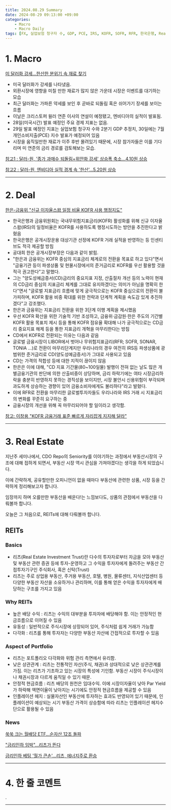 ```yaml
---
title: 2024.08.29 Summary
date: 2024-08-29 09:13:00 +09:00
categories:
    - Macro
    - Macro Daily
tags: [FX, 실업보험 청구자 수, GDP, PCE, IRS, KOFR, SOFR, RFR, 한국은행, Real Estate, REITs, 금리인하, 월배당 ETF]
---
```


# 1. Macro

[미 달러화 강세...한산한 분위기 속 재료 찾기](https://news.einfomax.co.kr/news/articleView.html?idxno=4323025)

- 미국 달러화가 강세를 나타냈음.
- 외환시장에 영향을 미칠 만한 재료가 많지 않은 가운데 시장은 이벤트를 대기하는 모습
- 최근 달러화는 가파른 약세를 보인 후 곧바로 되돌림 혹은 쉬어가기 장세를 보이는 흐름
- 이날은 크리스토퍼 윌러 연준 이사의 연설이 예정됐고, 엔비디아의 실적이 발표됨.
- 28일(미국시간) 발표 예정인 주요 경제 지표는 없음.
- 29일 발표 예정인 지표는 실업보험 청구자 수와 2분기 GDP 추정치, 30일에는 7월 개인소비지출(PCE) 지수 발표가 예정되어 있음
- 시장을 움직일만한 재료가 이주 후반 몰려있기 때문에, 시장 참가자들은 이를 기다리며 미 연준의 금리 경로를 검토해보는 모습.

[참고1 : 달러-원, '종가 과매수 되돌림+위안화 강세' 상승폭 축소...4.10원 상승](https://news.einfomax.co.kr/news/articleView.html?idxno=4323022)

[참고2 : 달러-원, 엔비디아 실적 경계 속 '한산'...5.20원 상승](https://news.einfomax.co.kr/news/articleView.html?idxno=4323023)

---

# 2. Deal

[한은-금융위 "신규 이자율스왑 일정 비율 KOFR 사용 행정지도"](https://news.einfomax.co.kr/news/articleView.html?idxno=4322990)

- 한국은행과 금융위원회는 국내무위험지표금리(KOFR) 활성화를 위해 신규 이자율스왑(IRS)의 일정비율은 KOFR를 사용하도록 행정시도하는 방안을 추진한다고 밝혔음
- 한국은행은 공개시장운용 대상기관 선정에 KOFR 거래 실적을 반영하는 등 인센티브도 적극 제공할 방침
- 공대희 한은 공개시장부장은 다음과 같이 밝힘.
- "한은과 금융위는 KOFR 중심의 지표금리 체계로의 전환을 목표로 하고 있다"면서 "금융기관 등이 파생상품 및 현물시장에서의 준거금리로 KOFR를 우선 활용할 것을 적극 권고한다"고 말했다.
- 그는 "양도성예금증서(CD)금리의 중요지표 지정, 산출절차 개선 등의 노력이 현재의 CD금리 중심의 지표금리 체계를 그대로 유지하겠다는 의미가 아님을 명확히 한다"면서 "글로벌 지표금리 흐름에 맞게 궁극적으로는 KOFR 중심으로의 전환이 불가피하며, KOFR 활용 비중 확대를 위한 전략과 단계적 계획을 속도감 있게 추진하겠다"고 강조했다.
- 한은과 금융위는 지표금리 전환을 위한 3단계 이행 계획을 제시했음
- 우선 KOFR 확산을 위한 기술적 기반 조성하고, 금융위·금감원·한은 주도의 기간별 KOFR 활용 목표치 제시 등을 통해 KOFR 점유율 확대해 나가 궁극적으로는 CD금리 중요지표 해제 등을 통한 지표금리 개혁을 마무리한다는 방침
- CD에서 KOFR로 전환되는 이유는 다음과 같음
- 글로벌 금융시장이 LIBOR에서 벗어나 무위험지표금리(RFR; SOFR, SONAR, TONIA ...)로 전환이 마무리단계지만 우리나라의 경우 여전히 IRS등 파생상품에 광범위한 준거금리로 CD(양도성예금증서)가 그대로 사용되고 있음
- CD는 가격의 적합성 등에 대한 지적이 끊이지 않음
- 한은은 이에 대해, "CD 지표 기간물(80~100일물) 발행이 전혀 없는 날도 많은 개별금융기관의 판단에 의한 산출비중이 상당하며, 금리 하락기에는 여타 시장금리하락을 충분히 반영하지 못하는 경직성을 보이지만, 시장 불안시 신용위험이 부각되며 과도하게 상승하는 경향이 있어 금융소비자에게도 불리하다"라고 발혔다.
- 이에 RFR로 전환을 마무리한 글로벌투자자들도 우리나라와 IRS 거래 시 지표금리의 변화를 꾸준히 요구하는 중
- 금융시장의 개선을 위해 꼭 마무리되어야 할 일이라고 생각함.

[참고: 이창용 "KOFR 금융거래 표준 빠르게 자리잡게 지지해 달라"](https://news.einfomax.co.kr/news/articleView.html?idxno=4322991)

---

# 3. Real Estate

지난주 세미나에서, CDO Repo의 Seniority를 이야기하는 과정에서 부동산시장의 구조에 대해 접하게 되면서, 부동산 시장 역시 관심을 가져야겠다는 생각을 하게 되었습니다.

이에 간략하게, 공유할만한 오피니언이 없을 때마다 부동산에 관련한 상품, 시장 등을 간략하게 정리해보고자 합니다.

임장까지 하며 오를만한 부동산을 배운다!는 느낌보다도, 상품의 관점에서 부동산을 다뤄볼까 합니다.

오늘은 그 처음으로, REITs에 대해 다뤄볼까 합니다.

## REITs

### Basics

- 리츠(Real Estate Investment Trust)란 다수의 투자자로부터 자금을 모아 부동산 및 부동산 관련 증권 등에 투자-운영하고 그 수익을 투자자에게 돌려주는 부동산 간접투자기구인 주식회사, 혹은 신탁(Trust)
- 리츠는 주로 상업용 부동산, 주거용 부동산, 호텔, 병원, 물류센터, 지식산업센터 등 다양한 부동산 자산을 소유하거나 관리하며, 이를 통해 얻은 수익을 투자자에게 배당하는 구조를 가지고 있음

### Why REITs

- 높은 배당 수익 : 리츠는 수익의 대부분을 투자자에 배당해야 함. 이는 안정적인 현금흐름으로 이어질 수 있음
- 유동성 : 일반적으로 주식시장에 상장되어 있어, 주식처럼 쉽게 거래가 가능함
- 다각화 : 리츠를 통해 투자자는 다양한 부동산 자산에 간접적으로 투자할 수 있음

### Aspect of Portfolio

- 리츠는 포트폴리오 다각화와 위험 관리 측면에서 유리함.
- 낮은 상관관계 : 리츠는 전통적인 자산(주식, 채권)과 상대적으로 낮은 상관관계를 가짐. 이는 리츠가 기초하고 있는 시장의 특성에 기인함. 부동산 시장이 주식시장이나 채권시장과 다르게 움직일 수 있기 때문.
- 안정적 현금흐름 : 리츠 배당의 원천은 임대수익. 이에 시장이자율이 낮아 Par Yield가 하락해 액면이율이 낮아지는 시기에도 안정적 현금흐름을 제공할 수 있음
- 인플레이션 헤지 : 실물자산인 부동산에 투자하는 효과도 반영되어 있기 때문에, 인플레이션이 예상되는 시기 부동산 가격이 상승함에 따라 리츠는 인플레이션 헤지수단으로 활용될 수 있음

### News

[쑥쑥 크는 월배당 ETF...순자산 12조 돌파](https://news.einfomax.co.kr/news/articleView.html?idxno=4322332)

["금리인하 임박"...리츠가 뜬다](https://www.newsis.com/view/NISX20240827_0002864023)

[금리인하 베팅 '월가 큰손'...리츠, 에너지주로 환승](https://www.mk.co.kr/news/stock/11100069)

---

# 4. 한 줄 코멘트

.

---